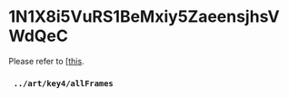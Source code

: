 # 1N1X8i5VuRS1BeMxiy5ZaeensjhsVWdQeC

Please refer to [[this](/art/key4/).
### ` ../art/key4/allFrames`
